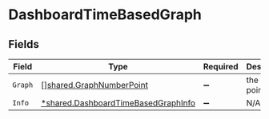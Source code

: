 # DashboardTimeBasedGraph


## Fields

| Field                                                                                     | Type                                                                                      | Required                                                                                  | Description                                                                               |
| ----------------------------------------------------------------------------------------- | ----------------------------------------------------------------------------------------- | ----------------------------------------------------------------------------------------- | ----------------------------------------------------------------------------------------- |
| `Graph`                                                                                   | [][shared.GraphNumberPoint](../../models/shared/graphnumberpoint.md)                      | :heavy_minus_sign:                                                                        | the graph points                                                                          |
| `Info`                                                                                    | [*shared.DashboardTimeBasedGraphInfo](../../models/shared/dashboardtimebasedgraphinfo.md) | :heavy_minus_sign:                                                                        | N/A                                                                                       |